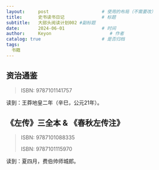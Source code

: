 ```yaml
---
layout:     post                    # 使用的布局（不需要改）
title:      史书读书日记              # 标题 
subtitle:   大部头阅读计划002 #副标题
date:       2024-06-01              # 时间
author:     Keyon                      # 作者
catalog: true                       # 是否归档
tags:
  书籍
---
```


## 资治通鉴

> ISBN: 9787101141757

读到：王莽地皇二年（辛巳，公元21年）。

## 《左传》三全本 & 《春秋左传注》

> ISBN: 9787101088335
> 
> ISBN: 9787101115970

读到：夏四月，费伯帅师城郎。